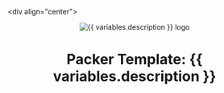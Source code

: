 \<div align="center">
  <center><img alt="{{ variables.description }} logo" src="./logo.png" /></center>
</div>
<div align="center">
  <center><h1 align="center">Packer Template: {{ variables.description }}</h1></center>
</div>
